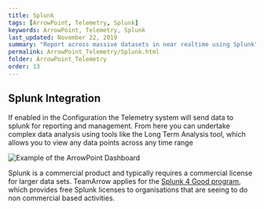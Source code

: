 ```yaml
---
title: Splunk
tags: [ArrowPoint, Telemetry, Splunk]
keywords: ArrowPoint, Telemetry, Splunk
last_updated: November 22, 2019
summary: "Report across massive datasets in near realtime using Splunk"
permalink: ArrowPoint_Telemetry/Splunk.html
folder: ArrowPoint_Telemetry
order: 13
---
```


## Splunk Integration

If enabled in the Configuration the Telemetry system will send data to splunk for reporting and management. From here you can undertake complex data analysis using tools like the Long Term Analysis tool, which allows you to view any data points across any time range

![Example of the ArrowPoint Dashboard]({{site.dox.baseurl}}/images/telemetry_analysis.png)

Splunk is a commercial product and typically requires a commercial license for larger data sets. TeamArrow applies for the [Splunk 4 Good program](https://www.splunk.com/en_us/about-us/splunk-for-good.html), which provides free Splunk licenses to organisations that are seeing to do non commercial based activities.

